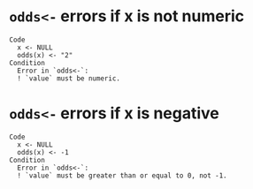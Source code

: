 # `odds<-` errors if x is not numeric

    Code
      x <- NULL
      odds(x) <- "2"
    Condition
      Error in `odds<-`:
      ! `value` must be numeric.

# `odds<-` errors if x is negative

    Code
      x <- NULL
      odds(x) <- -1
    Condition
      Error in `odds<-`:
      ! `value` must be greater than or equal to 0, not -1.

